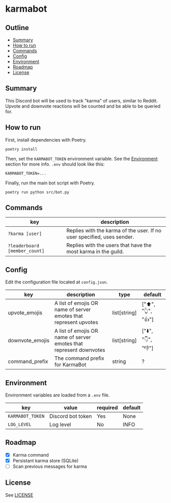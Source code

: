 # karmabot <!-- omit in toc -->

## Outline <!-- omit in toc -->

- [Summary](#summary)
- [How to run](#how-to-run)
- [Commands](#commands)
- [Config](#config)
- [Environment](#environment)
- [Roadmap](#roadmap)
- [License](#license)

## Summary

This Discord bot will be used to track "karma" of users, similar to Reddit. Upvote and downvote reactions will be counted and be able to be queried for.

## How to run

First, install dependencies with Poetry.

`poetry install`

Then, set the `KARMABOT_TOKEN` environment variable. See the [Environment](#environment) section for more info. `.env` should look like this:

```
KARMABOT_TOKEN=...
```

Finally, run the main bot script with Poetry.

`poetry run python src/bot.py`

## Commands

| key                           | description                                                            |
| ----------------------------- | ---------------------------------------------------------------------- |
| `?karma [user]`               | Replies with the karma of the user. If no user specified, uses sender. |
| `?leaderboard [member_count]` | Replies with the users that have the most karma in the guild.          |

## Config

Edit the configuration file located at `config.json`.

| key             | description                                                        | type         | default            |
| --------------- | ------------------------------------------------------------------ | ------------ | ------------------ |
| upvote_emojis   | A list of emojis OR name of server emotes that represent upvotes   | list[string] | ["⬆️", "👆", "👍"] |
| downvote_emojis | A list of emojis OR name of server emotes that represent downvotes | list[string] | ["⬇️", "👇", "👎"] |
| command_prefix  | The command prefix for KarmaBot                                    | string       | ?                  |

## Environment

Environment variables are loaded from a `.env` file.

| key              | value             | required | default |
| ---------------- | ----------------- | -------- | ------- |
| `KARMABOT_TOKEN` | Discord bot token | Yes      | None    |
| `LOG_LEVEL`      | Log level         | No       | INFO    |

## Roadmap

- [x] Karma command
- [x] Persistant karma store (SQLite)
- [ ] Scan previous messages for karma

## License

See [LICENSE](https://github.com/bqrichards/karmabot/blob/main/LICENSE)
